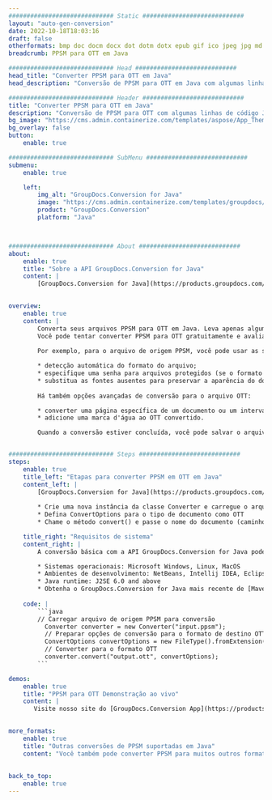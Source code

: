 ```yaml
---
############################# Static ############################
layout: "auto-gen-conversion"
date: 2022-10-18T18:03:16
draft: false
otherformats: bmp doc docm docx dot dotm dotx epub gif ico jpeg jpg md odt ott pdf png psd rtf tex tif tiff txt xps
breadcrumb: PPSM para OTT em Java

############################# Head ############################
head_title: "Converter PPSM para OTT em Java"
head_description: "Conversão de PPSM para OTT em Java com algumas linhas de código. Converta mais de 160 formatos de arquivo usando a API de conversão de documentos do GroupDocs para Java"

############################# Header ############################
title: "Converter PPSM para OTT em Java"
description: "Conversão de PPSM para OTT com algumas linhas de código Java"
bg_image: "https://cms.admin.containerize.com/templates/aspose/App_Themes/V3/images/bg/header1.png"
bg_overlay: false
button:
    enable: true

############################# SubMenu ############################
submenu:
    enable: true

    left:
        img_alt: "GroupDocs.Conversion for Java"
        image: "https://cms.admin.containerize.com/templates/groupdocs/images/product-logos/90x90-noborder/groupdocs-conversion-java.png"
        product: "GroupDocs.Conversion"
        platform: "Java"



############################# About ############################
about:
    enable: true
    title: "Sobre a API GroupDocs.Conversion for Java"
    content: |
        [GroupDocs.Conversion for Java](https://products.groupdocs.com/conversion/java/) é uma API avançada de conversão de formato de arquivo para conversão entre formatos populares de imagem e documento, como Microsoft Office, OpenDocument, PDF, HTML, e-mail, CAD. e muito mais com apenas algumas linhas de código. A API nativa detecta automaticamente os formatos dos documentos originais e oferece muitas opções para personalizar os documentos convertidos. Juntamente com a função de extrair informações de um documento, ele também suporta o armazenamento em cache dos resultados da conversão para o disco local por padrão. No entanto, qualquer tipo de armazenamento em cache pode ser suportado pela implementação das interfaces apropriadas - Amazon S3, Dropbox, Google Drive, Windows Azure, Reddis ou quaisquer outras.
    

overview:
    enable: true
    content: |
        Converta seus arquivos PPSM para OTT em Java. Leva apenas algumas linhas de código Java em qualquer plataforma de sua escolha, como Windows, Linux, macOS.
        Você pode tentar converter PPSM para OTT gratuitamente e avaliar a qualidade dos resultados da conversão. Junto com scripts de conversão de arquivo simples, você pode tentar opções mais sofisticadas para carregar o arquivo de origem PPSM e armazenar a saída OTT. 
        
        Por exemplo, para o arquivo de origem PPSM, você pode usar as seguintes opções de carregamento:

        * detecção automática do formato do arquivo;
        * especifique uma senha para arquivos protegidos (se o formato de arquivo for compatível);
        * substitua as fontes ausentes para preservar a aparência do documento.
        
        Há também opções avançadas de conversão para o arquivo OTT:

        * converter uma página específica de um documento ou um intervalo de páginas;
        * adicione uma marca d'água ao OTT convertido.

        Quando a conversão estiver concluída, você pode salvar o arquivo OTT no caminho do arquivo local ou em qualquer armazenamento de terceiros, como FTP, Amazon S3, Google Drive, Dropbox etc. Observe - para converter PPSM para OTT, você não precisa instalar nenhum software adicional, como MS Office, Open Office, Adobe Acrobat Reader etc.


############################# Steps ############################
steps:
    enable: true
    title_left: "Etapas para converter PPSM em OTT em Java"
    content_left: |
        [GroupDocs.Conversion for Java](https://products.groupdocs.com/conversion/java/) permite que os desenvolvedores convertam facilmente o arquivo PPSM para OTT com algumas linhas de código.
        
        * Crie uma nova instância da classe Converter e carregue o arquivo PPSM com o caminho completo
        * Defina ConvertOptions para o tipo de documento como OTT
        * Chame o método convert() e passe o nome do documento (caminho completo) e formato (OTT) como parâmetro

    title_right: "Requisitos de sistema"
    content_right: |
        A conversão básica com a API GroupDocs.Conversion for Java pode ser feita com apenas algumas linhas de código. Nossas APIs são suportadas em todas as principais plataformas e sistemas operacionais. Antes de executar o código abaixo, certifique-se de ter os seguintes pré-requisitos instalados em seu sistema.

        * Sistemas operacionais: Microsoft Windows, Linux, MacOS
        * Ambientes de desenvolvimento: NetBeans, Intellij IDEA, Eclipse, etc.
        * Java runtime: J2SE 6.0 and above
        * Obtenha o GroupDocs.Conversion for Java mais recente de [Maven](https://repository.groupdocs.com/webapp/#/artifacts/browse/tree/General/repo/com/groupdocs/groupdocs-conversion)
         
    code: |
        ```java    
        // Carregar arquivo de origem PPSM para conversão
          Converter converter = new Converter("input.ppsm");
          // Preparar opções de conversão para o formato de destino OTT
          ConvertOptions convertOptions = new FileType().fromExtension("ott").getConvertOptions();
          // Converter para o formato OTT
          converter.convert("output.ott", convertOptions);
        ```

demos:
    enable: true
    title: "PPSM para OTT Demonstração ao vivo"
    content: |
       Visite nosso site do [GroupDocs.Conversion App](https://products.groupdocs.app/conversion/family) e experimente a conversão de PPSM para OTT agora. A demonstração gratuita tem os seguintes benefícios
          

more_formats:
    enable: true
    title: "Outras conversões de PPSM suportadas em Java"
    content: "Você também pode converter PPSM para muitos outros formatos de arquivo. Por favor, veja a lista abaixo."
       
       
back_to_top:
    enable: true
---
```

